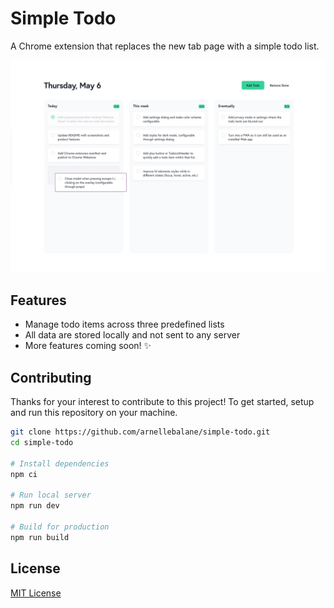 # Simple Todo

A Chrome extension that replaces the new tab page with a simple todo list.

![Simple Todo](preview.jpg)

## Features

- Manage todo items across three predefined lists
- All data are stored locally and not sent to any server
- More features coming soon! ✨

## Contributing

Thanks for your interest to contribute to this project! To get started, setup and run this repository on your machine.

```bash
git clone https://github.com/arnellebalane/simple-todo.git
cd simple-todo

# Install dependencies
npm ci

# Run local server
npm run dev

# Build for production
npm run build
```

## License

[MIT License](license)
